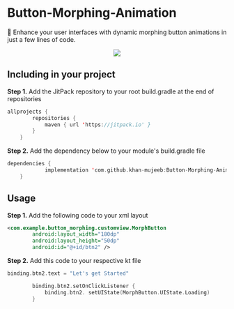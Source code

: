 # Button-Morphing-Animation

🌟 Enhance your user interfaces with dynamic morphing button animations in just a few lines of code.

<div align="center">
<center> <img src = "https://github.com/khan-mujeeb/Button-Morphing-Animation/assets/89351750/c3181736-0f79-44ec-85f0-f2cc4537f818" /> </center>
</div>

## Including in your project

**Step 1.** Add the JitPack repository to your root build.gradle at the end of repositories
```kotlin
allprojects {
		repositories {
			maven { url 'https://jitpack.io' }
		}
	}
```

**Step 2.** Add the dependency below to your module's build.gradle file
```kotlin
dependencies {
	        implementation 'com.github.khan-mujeeb:Button-Morphing-Animation:Tag'
	}
```

##  Usage
**Step 1.** Add the following code to your xml layout
```xml
<com.example.button_morphing.customview.MorphButton
        android:layout_width="180dp"
        android:layout_height="50dp"
        android:id="@+id/btn2" />
```

**Step 2.** Add this code to your respective kt file
```kotlin
binding.btn2.text = "Let's get Started"

        binding.btn2.setOnClickListener {
            binding.btn2. setUIState(MorphButton.UIState.Loading)
        }
```
